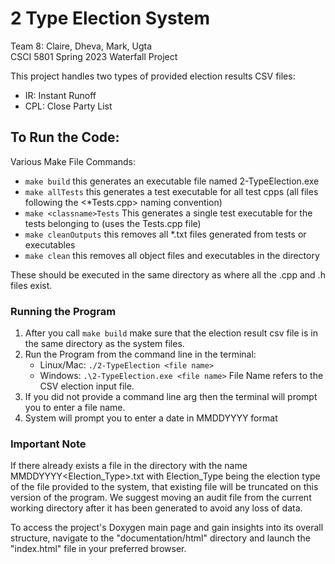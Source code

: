 # 2 Type Election System
Team 8: Claire, Dheva, Mark, Ugta <br />
CSCI 5801 Spring 2023 Waterfall Project

This project handles two types of provided election results CSV files: 
- IR: Instant Runoff
- CPL: Close Party List

## To Run the Code:
Various Make File Commands:
- `make build` this generates an executable file named 2-TypeElection.exe
- `make allTests` this generates a test executable for all test cpps (all files following the <*Tests.cpp> naming convention)
- `make <classname>Tests` This generates a single test executable for the tests belonging to <classname> (uses the <classname>Tests.cpp file)
- `make cleanOutputs` this removes all *.txt files generated from tests or executables
- `make clean` this removes all object files and executables in the directory

These should be executed in the same directory as where all the .cpp and .h files exist.

### Running the Program
1. After you call `make build` make sure that the election result csv file is in the same directory as the system files. 
2. Run the Program from the command line in the terminal:
   - Linux/Mac: `./2-TypeElection <file name>`
   - Windows: `.\2-TypeElection.exe <file name>`
  File Name refers to the CSV election input file. 
 3. If you did not provide a command line arg then the terminal will prompt you to enter a file name.
 4. System will prompt you to enter a date in MMDDYYYY format
  
 ### Important Note
 If there already exists a file in the directory with the name MMDDYYYY<Election_Type>.txt with Election_Type being the election type of the file provided to the system, that existing file will be truncated on this version of the program. We suggest moving an audit file from the current working directory after it has been generated to avoid any loss of data.
 
 To access the project's Doxygen main page and gain insights into its overall structure, navigate to the "documentation/html" directory and launch the "index.html" file in your preferred browser.
